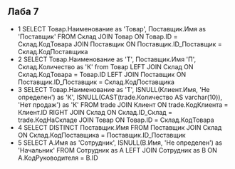 ## Лаба 7
- 1
SELECT Товар.Наименование as 'Товар', Поставщик.Имя as 'Поставщик'
FROM Склад
JOIN Товар ON Товар.ID = Склад.КодТовара
JOIN Поставщик ON Поставщик.ID_Поставщик = Склад.КодПоставщика
- 2
SELECT Товар.Наименование as 'T', Поставщик.Имя 'П', Склад.Количество as 'К'
from Товар
LEFT JOIN Склад ON Склад.КодТовара = Товар.ID
LEFT JOIN Поставщик ON Поставщик.ID_Поставщик = Склад.КодПоставщика
- 3
SELECT Товар.Наименование as 'Т', ISNULL(Клиент.Имя, 'Не определен') as 'К', ISNULL(CAST(trade.Количество AS varchar(10)), 'Нет продаж') as 'К'
FROM trade
JOIN Клиент ON trade.КодКлиента = Клиент.ID
RIGHT JOIN Склад ON Склад.ID_Склад = trade.КодНаСкладе
JOIN Товар ON Товар.ID = Склад.КодТовара
- 4
SELECT DISTINCT Поставщик.Имя
FROM Поставщик
JOIN Склад ON Склад.КодПоставщика = Поставщик.ID_Поставщик
- 5
SELECT A.Имя as 'Сотрудник', ISNULL(B.Имя, 'Не определен') as 'Начальник'
FROM Сотрудник as A
LEFT JOIN Сотрудник as B ON A.КодРуководителя = B.ID